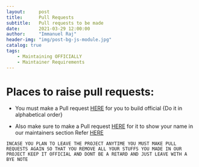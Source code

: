 ```yaml
---
layout:     post
title:      Pull Requests
subtitle:   Pull requests to be made
date:       2021-03-29 12:00:00
author:     "Immanuel Raj"
header-img: "img/post-bg-js-module.jpg"
catalog: true
tags:
    - Maintaining OFFICIALLY
    - Maintainer Requirements
---
```


# Places to raise pull requests:

- You must make a Pull request [HERE](https://github.com/Project-LegionOS/vendor_legion/blob/11/legion.devices) for you to build official {Do it in alphabetical order}

- Also make sure to make a Pull request [HERE](https://github.com/legionos-devices/OTA/blob/11/devices.json) for it to show your name in our maintainers section Refer [HERE](https://github.com/legionos-devices/OTA/commit/e72c0d3327646357c6399571e4c84f8d4ffb3baa)


`INCASE YOU PLAN TO LEAVE THE PROJECT ANYTIME YOU MUST MAKE PULL REQUESTS AGAIN SO THAT YOU REMOVE ALL YOUR STUFFS YOU MADE IN OUR PROJECT KEEP IT OFFICIAL AND DONT BE A RETARD AND JUST LEAVE WITH A BYE NOTE`
<!--adsense-->
